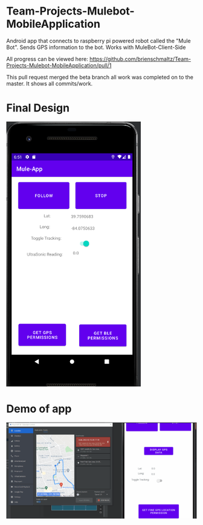 # Team-Projects-Mulebot-MobileApplication
Android app that connects to raspberry pi powered robot called the "Mule Bot". Sends GPS information to the bot. Works with MuleBot-Client-Side

All progress can be viewed here: https://github.com/brienschmaltz/Team-Projects-Mulebot-MobileApplication/pull/1

This pull request merged the beta branch all work was completed on to the master. It shows all commits/work.

# Final Design
![](https://github.com/brienschmaltz/Team-Projects-Mulebot-MobileApplication/blob/master/Screenshot%202022-05-07%20185124.png)

# Demo of app 
![](https://github.com/brienschmaltz/Team-Projects-Mulebot-MobileApplication/blob/master/Lat_Long%20Mulebot%20demonstration.gif)

